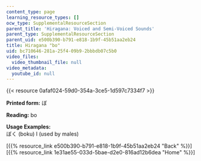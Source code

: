 ```yaml
---
content_type: page
learning_resource_types: []
ocw_type: SupplementalResourceSection
parent_title: 'Hiragana: Voiced and Semi-Voiced Sounds'
parent_type: SupplementalResourceSection
parent_uid: e500b390-b791-e818-1b9f-45b51aa2eb24
title: Hiragana "bo"
uid: bc710646-281a-25f4-09b9-2bbbdb07c5b0
video_files:
  video_thumbnail_file: null
video_metadata:
  youtube_id: null
---
```


{{< resource 0afaf024-59d0-354a-3ce5-1d597c7334f7 >}}

**Printed form:** ぼ

**Reading:** bo

**Usage Examples:**  
ぼく (boku) I (used by males)

  
\[{{% resource_link e500b390-b791-e818-1b9f-45b51aa2eb24 "Back" %}}\]  
\[{{% resource_link 1e31ae55-033d-5bae-d2e0-816ad12b6dea "Home" %}}\]